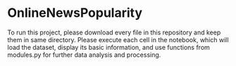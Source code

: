 # OnlineNewsPopularity
To run this project, please download every file in this repository and keep them in same directory. Please execute each cell in the notebook, which will load the dataset, display its basic information, and use functions from modules.py for further data analysis and processing.
